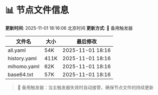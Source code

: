 # 📊 节点文件信息

**更新时间**: 2025-11-01 18:16:06 北京时间
**更新方式**: 🔄 备用触发器

| 文件名 | 大小 | 最后修改 |
|--------|------|----------|
| all.yaml | 54K | 2025-11-01 18:16 |
| history.yaml | 411K | 2025-11-01 18:16 |
| mihomo.yaml | 62K | 2025-11-01 18:16 |
| base64.txt | 57K | 2025-11-01 18:16 |

> 🔄 备用触发器：当主触发器失效时自动接管，确保节点文件的持续更新
